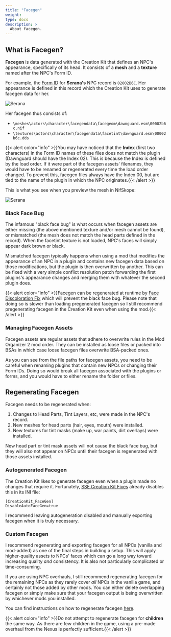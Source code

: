 ```yaml
---
title: "Facegen"
weight:
type: docs
description: >
  About facegen.
---
```


## What is Facegen?

**Facegen** is data generated with the Creation Kit that defines an NPC's appearance, specifically of its head. It consists of a **mesh** and a **texture** named after the NPC's Form ID.

For example, the [Form ID](/bg/knowledge-base/plugin-basics/#form-ids) for **Serana's** NPC record is `02002B6C`. Her appearance is defined in this record which the Creation Kit uses to generate facegen data for her.

![Serana](/Pictures/bg/knowledge-base/facegen/serana-in-xedit.png)

Her facegen thus consists of:

- `\meshes\actors\character\facegendata\facegeom\dawnguard.esm\00002b6c.nif`
- `\textures\actors\character\facegendata\facetint\dawnguard.esm\00002b6c.dds`

{{< alert color="info" >}}You may have noticed that the **Index** (first two characters) in the Form ID names of these files does not match the plugin (Dawnguard should have the Index 02). This is because the Index is defined by the load order. If it were part of the facegen assets' filenames, they would have to be renamed or regenerated every time the load order changed. To prevent this, facegen files always have the Index 00, but are tied to the name of the plugin in which the NPC originates.{{< /alert >}}

This is what you see when you preview the mesh in NifSkope:

![Serana](/Pictures/bg/knowledge-base/facegen/serana-facegen.png)

### Black Face Bug

The infamous "black face bug" is what occurs when facegen assets are either missing (the above mentioned texture and/or mesh cannot be found), or mismatched (the mesh does not match the head parts defined in the record). When the facetint texture is not loaded, NPC's faces will simply appear dark brown or black.

Mismatched facegen typically happens when using a mod that modifies the appearance of an NPC in a plugin and contains new facegen data based on those modifications, but the plugin is then overwritten by another. This can be fixed with a very simple conflict resolution patch forwarding the first plugins's appearance changes and merging them with whatever the second plugin does.

{{< alert color="info" >}}Facegen can be regenerated at runtime by [Face Discoloration Fix](https://www.nexusmods.com/skyrimspecialedition/mods/42441) which will prevent the black face bug. Please note that doing so is slower than loading pregenerated facegen so I still recommend pregenerating facegen in the Creation Kit even when using the mod.{{< /alert >}}

### Managing Facegen Assets

Facegen assets are regular assets that adhere to overwrite rules in the Mod Organizer 2 mod order. They can be installed as loose files or packed into BSAs in which case loose facegen files overwrite BSA-packed ones.

As you can see from the file paths for facegen assets, you need to be careful when renaming plugins that contain new NPCs or changing their Form IDs. Doing so would break all facegen associated with the plugins or forms, and you would have to either rename the folder or files.

## Regenerating Facegen

Facegen needs to be regenerated when:

1. Changes to Head Parts, Tint Layers, etc, were made in the NPC's record.
2. New meshes for head parts (hair, eyes, mouth) were installed.
3. New textures for tint masks (make up, war paints, dirt overlays) were installed.

New head part or tint mask assets will not cause the black face bug, but they will also not appear on NPCs until their facegen is regenerated with those assets installed.

### Autogenerated Facegen

The Creation Kit likes to generate facegen even when a plugin made no changes that require it. Fortunately, [SSE Creation Kit Fixes](/bg/tool-setup/creation-kit/#creation-kit-fixes) already disables this in its INI file:

```
[CreationKit_FaceGen]
DisableAutoFaceGen=true
```

I recommend leaving autogeneration disabled and manually exporting facegen when it is truly necessary.

### Custom Facegen

I recommend regenerating and exporting facegen for all NPCs (vanilla and mod-added) as one of the final steps in building a setup. This will apply higher-quality assets to NPCs' faces which can go a long way toward increasing quality *and* consistency. It is also not particularly complicated or time-consuming.

If you are using NPC overhauls, I still recommend regenerating facegen for the remaining NPCs as they rarely cover *all* NPCs in the vanilla game, and certainly not those added by other mods. You can either delete overlapping facegen or simply make sure that your facegen output is being overwritten by whichever mods you installed.

You can find instructions on how to regenerate facegen [here](/bg/additional-modules/regenerating-facegen/).

{{< alert color="info" >}}Do not attempt to regenerate facegen for **children** the same way. As there are few children in the game, using a pre-made overhaul from the Nexus is perfectly sufficient.{{< /alert >}}